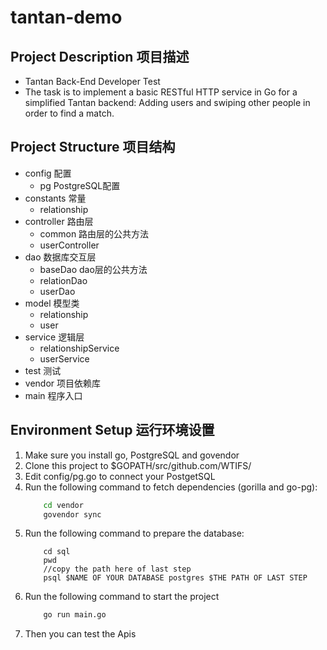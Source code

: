 # tantan-demo

## Project Description 项目描述
- Tantan Back-End Developer Test 
- The task is to implement a basic RESTful HTTP service in Go for a simplified Tantan backend:
                                   Adding users and swiping other people in order to find a match. 

## Project Structure 项目结构
- config 配置
  - pg PostgreSQL配置
- constants 常量
  - relationship
- controller 路由层
  - common 路由层的公共方法
  - userController 
- dao 数据库交互层
  - baseDao dao层的公共方法
  - relationDao
  - userDao
- model 模型类
  - relationship
  - user
- service 逻辑层
  - relationshipService
  - userService
- test 测试
- vendor 项目依赖库
- main 程序入口

## Environment Setup 运行环境设置
1. Make sure you install go, PostgreSQL and govendor
2. Clone this project to $GOPATH/src/github.com/WTIFS/
3. Edit config/pg.go to connect your PostgetSQL
4. Run the following command to fetch dependencies (gorilla and go-pg): 
    ```bash
        cd vendor
        govendor sync
    ```
5. Run the following command to prepare the database:
    ```
        cd sql
        pwd 
        //copy the path here of last step
        psql $NAME OF YOUR DATABASE postgres $THE PATH OF LAST STEP
    ```
5. Run the following command to start the project
    ```bash
        go run main.go
    ```
7. Then you can test the Apis